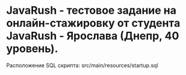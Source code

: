# JavaRush - тестовое задание на онлайн-стажировку от студента JavaRush - Ярослава (Днепр, 40 уровень). 

Расположение SQL скрипта: src/main/resources/startup.sql

